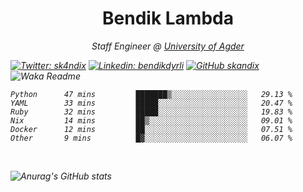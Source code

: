<h1 align="center"> Bendik Lambda </h1>
<p align="center"><em>Staff Engineer @ <a href="http://www.uia.no">University of Agder</a></p>



[![Twitter: sk4ndix](https://img.shields.io/twitter/follow/sk4ndix?style=social)](https://twitter.com/sk4ndix)
[![Linkedin: bendikdyrli](https://img.shields.io/badge/-bendikdyrli-blue?style=flat-square&logo=Linkedin&logoColor=white&link=https://www.linkedin.com/in/bendikdyrli/)](https://www.linkedin.com/in/bendikdyrli/)
[![GitHub skandix](https://img.shields.io/github/followers/skandix?label=follow&style=social)](https://github.com/skandix)
![Waka Readme](https://github.com/skandix/skandix/workflows/Waka%20Readme/badge.svg)


<!--START_SECTION:waka-->

```text
Python      47 mins         ███████▒░░░░░░░░░░░░░░░░░   29.13 %
YAML        33 mins         █████░░░░░░░░░░░░░░░░░░░░   20.47 %
Ruby        32 mins         █████░░░░░░░░░░░░░░░░░░░░   19.83 %
Nix         14 mins         ██▒░░░░░░░░░░░░░░░░░░░░░░   09.01 %
Docker      12 mins         ██░░░░░░░░░░░░░░░░░░░░░░░   07.51 %
Other       9 mins          █▓░░░░░░░░░░░░░░░░░░░░░░░   06.07 %
```

<!--END_SECTION:waka-->

  <br>
  
![Anurag's GitHub stats](https://github-readme-stats.vercel.app/api?username=skandix&show_icons=true&theme=tokyonight)


